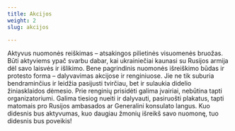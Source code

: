 ```yaml
---
title: Akcijos
weight: 2
slug: akcijos

---
```

Aktyvus nuomonės reiškimas – atsakingos pilietinės visuomenės bruožas. Būti aktyviems ypač svarbu dabar, kai ukrainiečiai kaunasi su Rusijos armija dėl savo laisvės ir išlikimo. Bene pagrindinis nuomonės išreiškimo būdas ir protesto forma – dalyvavimas akcijose ir renginiuose. Jie ne tik suburia bendraminčius ir leidžia pasijusti tvirčiau, bet ir sulaukia didelio žiniasklaidos dėmesio. Prie renginių prisidėti galima įvairiai, nebūtina tapti organizatoriumi. Galima tiesiog nueiti ir dalyvauti, pasiruošti plakatus, tapti matomais pro Rusijos ambasados ar Generalini konsulato langus. Kuo didesnis bus aktyvumas, kuo daugiau žmonių išreikš savo nuomonę, tuo didesnis bus poveikis!
